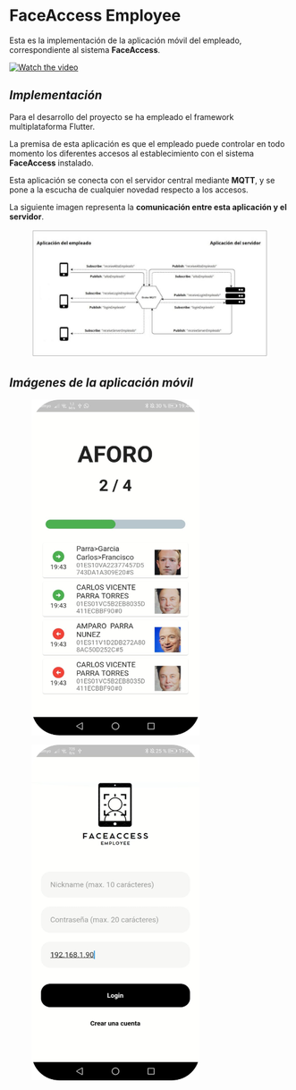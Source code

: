 # FaceAccess Employee

Esta es la implementación de la aplicación móvil del empleado, correspondiente al sistema **FaceAccess**. 

[![Watch the video](https://img.youtube.com/vi/f7eQWmuP7Lg/0.jpg)](https://youtu.be/f7eQWmuP7Lg)

## *Implementación*

Para el desarrollo del proyecto se ha empleado el framework multiplataforma Flutter.

La premisa de esta aplicación es que el empleado puede controlar en todo momento los diferentes accesos al establecimiento con el sistema **FaceAccess** instalado.

Esta aplicación se conecta con el servidor central mediante **MQTT**, y se pone a la escucha de cualquier novedad respecto a los accesos.

La siguiente imagen representa la **comunicación entre esta aplicación y el servidor**.

<figure>
  <img
  src="./images/arch2.png"
  alt="Arquitectura.">
</figure>


## *Imágenes de la aplicación móvil*

<figure>
  <img
  src="./images/image1.png"
  width="300" height="600"
  alt="Inicio de la aplicación.">
</figure>

<figure>
  <img
  src="./images/image2.png"
  width="300" height="600"
  alt="Panel central.">
</figure>
